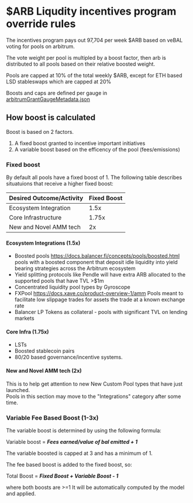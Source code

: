# $ARB Liqudity incentives program override rules

The incentives program pays out 97,704 per week $ARB based on veBAL voting for pools on arbitrum.

The vote weight per pool is multipled by a boost factor, then arb is distributed to all pools based on their relative boosted weight.

Pools are capped at 10% of the total weekly $ARB, except for ETH based LSD stableswaps which are capped at 20%

Boosts and caps are defined per gauge in [arbitrumGrantGaugeMetadata.json](arbitrumGrantGuageMetadata.json)
## How boost is calculated

Boost is based on 2 factors.

1. A fixed boost granted to incentive important initiatives
2. A variable boost based on the efficency of the pool (fees/emissions)

### Fixed boost
By default all pools have a fixed boost of 1.  The following table describes situatuions that receive a higher fixed boost:

| Desired Outcome/Activity | Fixed Boost |
|--------------------------|-------------|
| Ecosystem Integration    | 1.5x        |
| Core Infrastructure      | 1.75x       |
| New and Novel AMM tech   | 2x          |


#### Ecosystem Integrations (1.5x)
 - Boosted pools https://docs.balancer.fi/concepts/pools/boosted.html pools with a boosted component that deposit idle liquidity into yield bearing strategies across the Arbitrum ecosystem
- Yield splitting protocols like Pendle will have extra ARB allocated to the supported pools that have TVL >$1m
- Concentrated liquidity pool types by Gyroscope 
- FXPool https://docs.xave.co/product-overview-1/amm Pools meant to facilitate low slippage trades for assets the trade at a known exchange rate
- Balancer LP Tokens as collateral - pools with significant TVL on lending markets 


#### Core Infra (1.75x)
- LSTs
- Boosted stablecoin pairs
- 80/20 based governance/incentive systems.

#### New and Novel AMM tech (2x)
This is to help get attention to new New Custom Pool types that have just launched.  
Pools in this section may move to the "Integrations" category after some time.


### Variable Fee Based Boost (1-3x)
The variable boost is determined by using the following formula:

Variable boost = **_Fees earned/value of bal emitted + 1_**

The variable boosted is capped at 3 and has a minimum of 1.

The fee based boost is added to the fixed boost, so:

Total Boost = **_Fixed Boost + Variable Boost - 1_** 

where both boosts are >=1
It will be automatically computed by the model and applied. 
